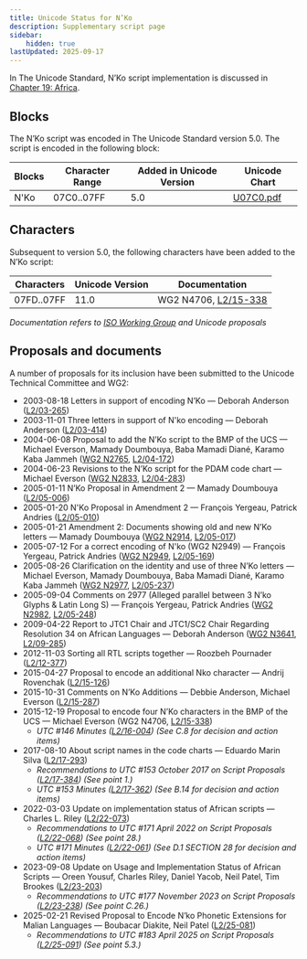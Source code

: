 ```yaml
---
title: Unicode Status for N’Ko
description: Supplementary script page
sidebar:
    hidden: true
lastUpdated: 2025-09-17
---
```


In The Unicode Standard, N’Ko script implementation is discussed in [Chapter 19: Africa](https://www.unicode.org/versions/latest/core-spec/chapter-19/#G18603).

## Blocks

The N’Ko script was encoded in The Unicode Standard version 5.0. The script is encoded in the following block:

| Blocks | Character Range | Added in Unicode Version | Unicode Chart |
| ------ | --------------- | ------------------------ | ------------- |
| N'Ko | 07C0..07FF | 5.0 | [U07C0.pdf](http://www.unicode.org/charts/PDF/U07C0.pdf) |

## Characters

Subsequent to version 5.0, the following characters have been added to the N’Ko script:

| Characters | Unicode Version | Documentation |
| ---------- | --------------- | ------------- |
| 07FD..07FF | 11.0 | WG2 N4706, [L2/15-338](http://www.unicode.org/cgi-bin/GetMatchingDocs.pl?L2/15-338) |

_Documentation refers to [ISO Working Group](https://www.unicode.org/wg2/) and Unicode proposals_

## Proposals and documents

A number of proposals for its inclusion have been submitted to the Unicode Technical Committee and WG2:
- 2003-08-18 Letters in support of encoding N’Ko — Deborah Anderson ([L2/03-265](http://www.unicode.org/cgi-bin/GetMatchingDocs.pl?L2/03-265))
- 2003-11-01 Three letters in support of N'ko encoding — Deborah Anderson ([L2/03-414](http://www.unicode.org/cgi-bin/GetMatchingDocs.pl?L2/03-414))
- 2004-06-08 Proposal to add the N’Ko script to the BMP of the UCS — Michael Everson, Mamady Doumbouya, Baba Mamadi Diané, Karamo Kaba Jammeh ([WG2 N2765](https://www.unicode.org/wg2/docs/n2765.pdf), [L2/04-172](http://www.unicode.org/cgi-bin/GetMatchingDocs.pl?L2/04-172))
- 2004-06-23 Revisions to the N’Ko script for the PDAM code chart — Michael Everson ([WG2 N2833](https://www.unicode.org/wg2/docs/n2833.pdf), [L2/04-283](http://www.unicode.org/cgi-bin/GetMatchingDocs.pl?L2/04-283))
- 2005-01-11 N’Ko Proposal in Amendment 2 — Mamady Doumbouya ([L2/05-006](http://www.unicode.org/cgi-bin/GetMatchingDocs.pl?L2/05-006))
- 2005-01-20 N'Ko Proposal in Amendment 2 — François Yergeau, Patrick Andries ([L2/05-010](http://www.unicode.org/cgi-bin/GetMatchingDocs.pl?L2/05-010))
- 2005-01-21 Amendment 2: Documents showing old and new N’Ko letters — Mamady Doumbouya ([WG2 N2914](https://www.unicode.org/wg2/docs/n2914.pdf), [L2/05-017](http://www.unicode.org/cgi-bin/GetMatchingDocs.pl?L2/05-017))
- 2005-07-12 For a correct encoding of N'ko (WG2 N2949) — François Yergeau, Patrick Andries ([WG2 N2949](https://www.unicode.org/wg2/docs/n2949.pdf), [L2/05-169](http://www.unicode.org/cgi-bin/GetMatchingDocs.pl?L2/05-169))
- 2005-08-26 Clarification on the identity and use of three N’Ko letters — Michael Everson, Mamady Doumbouya, Baba Mamadi Diané, Karamo Kaba Jammeh ([WG2 N2977](https://www.unicode.org/wg2/docs/n2977.pdf), [L2/05-237](http://www.unicode.org/cgi-bin/GetMatchingDocs.pl?L2/05-237))
- 2005-09-04 Comments on 2977 (Alleged parallel between 3 N’ko Glyphs &amp; Latin Long S) — François Yergeau, Patrick Andries ([WG2 N2982](https://www.unicode.org/wg2/docs/n2982.pdf), [L2/05-248](http://www.unicode.org/cgi-bin/GetMatchingDocs.pl?L2/05-248))
- 2009-04-22 Report to JTC1 Chair and JTC1/SC2 Chair Regarding Resolution 34 on African Languages — Deborah Anderson ([WG2 N3641](https://www.unicode.org/wg2/docs/n3641.pdf), [L2/09-285](http://www.unicode.org/cgi-bin/GetMatchingDocs.pl?L2/09-285))
- 2012-11-03 Sorting all RTL scripts together — Roozbeh Pournader ([L2/12-377](http://www.unicode.org/cgi-bin/GetMatchingDocs.pl?L2/12-377))
- 2015-04-27 Proposal to encode an additional Nko character — Andrij Rovenchak ([L2/15-126](http://www.unicode.org/cgi-bin/GetMatchingDocs.pl?L2/15-126))
- 2015-10-31 Comments on N’Ko Additions — Debbie Anderson, Michael Everson     ([L2/15-287](http://www.unicode.org/cgi-bin/GetMatchingDocs.pl?L2/15-287))
- 2015-12-19 Proposal to encode four N’Ko characters in the BMP of the UCS — Michael Everson (WG2 N4706, [L2/15-338](http://www.unicode.org/cgi-bin/GetMatchingDocs.pl?L2/15-338))
  - _UTC #146 Minutes ([L2/16-004](http://www.unicode.org/cgi-bin/GetMatchingDocs.pl?L2/16-004)) (See C.8 for decision and action items)_
- 2017-08-10 About script names in the code charts — Eduardo Marin Silva ([L2/17-293](http://www.unicode.org/cgi-bin/GetMatchingDocs.pl?L2/17-293))
  - _Recommendations to UTC #153 October 2017 on Script Proposals ([L2/17-384](http://www.unicode.org/L2/L2017/17384-script-ad-hoc-recs.pdf)) (See point 1.)_
  - _UTC #153 Minutes ([L2/17-362](http://www.unicode.org/L2/L2017/17362.htm)) (See B.14 for decision and action items)_
- 2022-03-03 Update on implementation status of African scripts — Charles L. Riley ([L2/22-073](http://www.unicode.org/cgi-bin/GetMatchingDocs.pl?L2/22-073))
  - _Recommendations to UTC #171 April 2022 on Script Proposals ([L2/22-068](http://www.unicode.org/cgi-bin/GetMatchingDocs.pl?L2/22-068)) (See point 28.)_
  - _UTC #171 Minutes ([L2/22-061](https://www.unicode.org/L2/L2022/22061.htm)) (See D.1 SECTION 28 for decision and action items)_
- 2023-09-08 Update on Usage and Implementation Status of African Scripts — Oreen Yousuf, Charles Riley, Daniel Yacob, Neil Patel, Tim Brookes ([L2/23-203](http://www.unicode.org/cgi-bin/GetMatchingDocs.pl?L2/23-203))
  - _Recommendations to UTC #177 November 2023 on Script Proposals ([L2/23-238](http://www.unicode.org/cgi-bin/GetMatchingDocs.pl?L2/23-238)) (See point C.26.)_
- 2025-02-21 Revised Proposal to Encode N’ko Phonetic Extensions for Malian Languages — Boubacar Diakite, Neil Patel ([L2/25-081](http://www.unicode.org/cgi-bin/GetMatchingDocs.pl?L2/25-081))
  - _Recommendations to UTC #183 April 2025 on Script Proposals ([L2/25-091](http://www.unicode.org/cgi-bin/GetMatchingDocs.pl?L2/25-091)) (See point 5.3.)_
